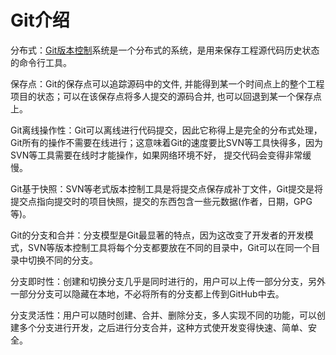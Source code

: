 # Git介绍

  


分布式：[Git](http://lib.csdn.net/base/git)[版本控制](http://lib.csdn.net/base/git)系统是一个分布式的系统，是用来保存工程源代码历史状态的命令行工具。



保存点：Git的保存点可以追踪源码中的文件, 并能得到某一个时间点上的整个工程项目的状态；可以在该保存点将多人提交的源码合并, 也可以回退到某一个保存点上。



Git离线操作性：Git可以离线进行代码提交，因此它称得上是完全的分布式处理，Git所有的操作不需要在线进行；这意味着Git的速度要比SVN等工具快得多，因为SVN等工具需要在线时才能操作，如果网络环境不好， 提交代码会变得非常缓慢。



Git基于快照：SVN等老式版本控制工具是将提交点保存成补丁文件，Git提交是将提交点指向提交时的项目快照，提交的东西包含一些元数据\(作者，日期，GPG等\)。



Git的分支和合并：分支模型是Git最显著的特点，因为这改变了开发者的开发模式，SVN等版本控制工具将每个分支都要放在不同的目录中，Git可以在同一个目录中切换不同的分支。



分支即时性：创建和切换分支几乎是同时进行的，用户可以上传一部分分支，另外一部分分支可以隐藏在本地，不必将所有的分支都上传到GitHub中去。



分支灵活性：用户可以随时创建、合并、删除分支，多人实现不同的功能，可以创建多个分支进行开发，之后进行分支合并，这种方式使开发变得快速、简单、安全。

  


